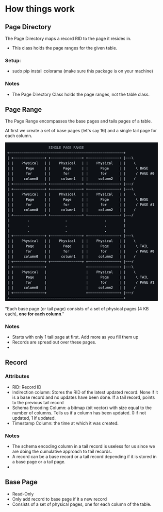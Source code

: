 # How things work

## Page Directory

The Page Directory maps a record RID to the page it resides in.

- This class holds the page ranges for the given table.

### Setup:
- sudo pip install colorama (make sure this package is on your machine)

### Notes

- The Page Directory Class holds the page ranges, not the table class.

## Page Range

The Page Range encompasses the base pages and tails pages of a table.

At first we create a set of base pages (let's say 16) and a single tail page for each column.

![Page Range Img](images/pageRange1.png)

"Each base page (or tail page) consists of a set of physical pages (4 KB each), <b>one for each column</b>."

### Notes

- Starts with only 1 tail page at first. Add more as you fill them up
- Records are spread out over these pages.
-

## Record

### Attributes

- RID: Record ID
- Indirection column: Stores the RID of the latest updated record. None if it is a base record and no updates have been done. If a tail record, points to the previous tail record
- Schema Encoding Column: a bitmap (bit vector) with size equal to the number of columns. Tells us if a column has been updated. 0 if not updated, 1 if updated.
- Timestamp Column: the time at which it was created.

### Notes

- The schema encoding column in a tail record is useless for us since we are doing the cumulative approach to tail records.
- A record can be a base record or a tail record depending if it is stored in a base page or a tail page.
-

## Base Page

- Read-Only
- Only add record to base page if it a new record
- Consists of a set of physical pages, one for each column of the table.

